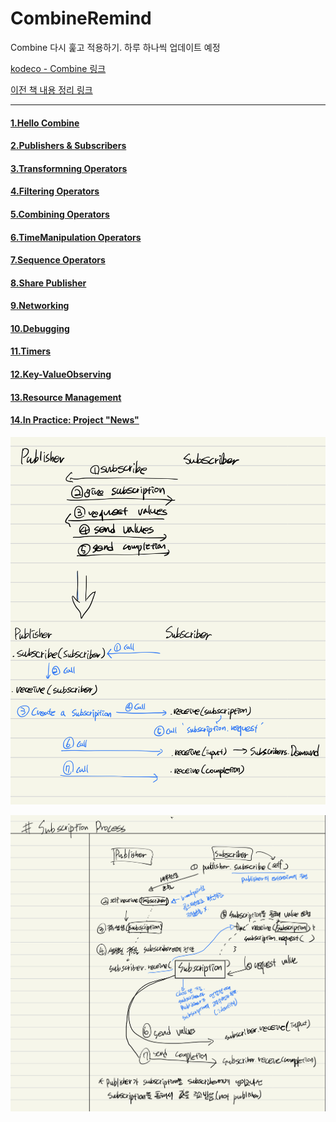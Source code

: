 # CombineRemind

Combine 다시 훑고 적용하기. 하루 하나씩 업데이트 예정

[kodeco - Combine 링크](https://www.kodeco.com/books/combine-asynchronous-programming-with-swift)

[이전 책 내용 정리 링크](https://github.com/myssun0325/CombineStudy#combinestudy)

----

#### [1.Hello Combine](1.HelloCombine/1.HelloCombine.md)

#### [2.Publishers & Subscribers](2.PublisherSubscriber/2.PublisherSubscriber.md)

#### [3.Transformning Operators](3.TransformingOperators/3.TransformingOperators.md)

#### [4.Filtering Operators](4.FilteringOperators/4.FilteringOperators.md)

#### [5.Combining Operators](5.CombiningOperators/5.CombiningOperators.md)

#### [6.TimeManipulation Operators](6.TimeManipulationOperators/6.TimeManipulationOperators.md)

#### [7.Sequence Operators](7.SequenceOperators/7.SequenceOperators.md)

#### [8.Share Publisher](8.SharePublisher/8.SharePublisher.md)

#### [9.Networking](9.Networking/9.Networking.md)

#### [10.Debugging](10.Debugging/10.Debugging.md)

#### [11.Timers](11.Timers/11.Timers.md)

#### [12.Key-ValueObserving](12.Key-ValueObserving/12.Key-ValueObserving.md)

#### [13.Resource Management](13.ResourceManagement/13.ResourceManagement.md)

#### [14.In Practice: Project "News"](14.InPracticeProjectNews/14.InPracticeProjectNews.md)

![Publisher&Subscriber](resources/intro.png)


![Subscription](resources/intro_subscription.jpeg)
